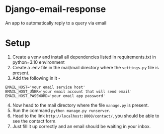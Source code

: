 # Django-email-response
An app to automatically reply to a query via email

# Setup
1. Create a venv and install all dependencies listed in requirements.txt in python=3.10 environment
2. Create a .env file in the mail/mail directory where the `settings.py` file is present.
3. Add the following in it -
```
EMAIL_HOST='your email service host'
EMAIL_HOST_USER='your email account that will send email'
EMAIL_HOST_PASSWORD='your email app password'
```
4. Now head to the mail directory where the file `manage.py` is present. 
5. Run the command `python manage.py runserver`.
6. Head to the link `http://localhost:8000/contact/`, you should be able to see the contact form.
7. Just fill it up correctly and an email should be waiting in your inbox.
